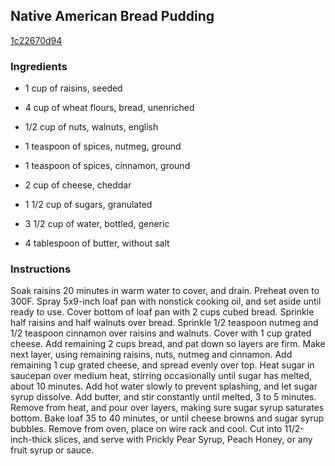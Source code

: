 ## Native American Bread Pudding

[1c22670d94](http://www.vegetariantimes.com/recipe/native-american-bread-pudding/)

### Ingredients

 - 1 cup of raisins, seeded

 - 4 cup of wheat flours, bread, unenriched

 - 1/2 cup of nuts, walnuts, english

 - 1 teaspoon of spices, nutmeg, ground

 - 1 teaspoon of spices, cinnamon, ground

 - 2 cup of cheese, cheddar

 - 1 1/2 cup of sugars, granulated

 - 3 1/2 cup of water, bottled, generic

 - 4 tablespoon of butter, without salt

### Instructions

Soak raisins 20 minutes in warm water to cover, and drain. Preheat oven to 300F. Spray 5x9-inch loaf pan with nonstick cooking oil, and set aside until ready to use. Cover bottom of loaf pan with 2 cups cubed bread. Sprinkle half raisins and half walnuts over bread. Sprinkle 1/2 teaspoon nutmeg and 1/2 teaspoon cinnamon over raisins and walnuts. Cover with 1 cup grated cheese. Add remaining 2 cups bread, and pat down so layers are firm. Make next layer, using remaining raisins, nuts, nutmeg and cinnamon. Add remaining 1 cup grated cheese, and spread evenly over top. Heat sugar in saucepan over medium heat, stirring occasionally until sugar has melted, about 10 minutes. Add hot water slowly to prevent splashing, and let sugar syrup dissolve. Add butter, and stir constantly until melted, 3 to 5 minutes. Remove from heat, and pour over layers, making sure sugar syrup saturates bottom. Bake loaf 35 to 40 minutes, or until cheese browns and sugar syrup bubbles. Remove from oven, place on wire rack and cool. Cut into 11/2-inch-thick slices, and serve with Prickly Pear Syrup, Peach Honey, or any fruit syrup or sauce.